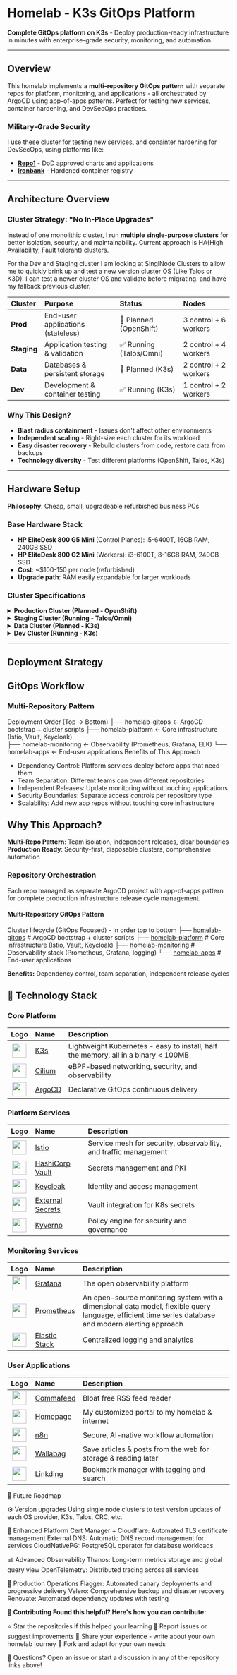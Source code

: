 # Homelab - K3s GitOps Platform

 **Complete GitOps platform on K3s** - Deploy production-ready infrastructure in minutes with enterprise-grade security, monitoring, and automation.

---

## Overview

This homelab implements a **multi-repository GitOps pattern** with separate repos for platform, monitoring, and applications - all orchestrated by ArgoCD using app-of-apps patterns. Perfect for testing new services, container hardening, and DevSecOps practices.

### Military-Grade Security

I use these cluster for testing new services, and conainter hardening for DevSecOps, using platforms like:

- [**Repo1**](https://repo1.dso.mil/) - DoD approved charts and applications
- [**Ironbank**](https://ironbank.dso.mil/) - Hardened container registry

---

## Architecture Overview

### Cluster Strategy: "No In-Place Upgrades"

Instead of one monolithic cluster, I run **multiple single-purpose clusters** for better isolation, security, and maintainability. Current approach is HA(High Availability, Fault tolerant) clusters.

For the Dev and Staging cluster I am looking at SinglNode Clusters to allow me to quickly brink up and test a new version cluster OS (Like Talos or K3D). I can test a newer cluster OS and validate before migrating. and have my fallback previous cluster. 

| Cluster | Purpose | Status | Nodes |
|:--------|:--------|:-------|:------|
| **Prod** | End-user applications (stateless) | 🔄 Planned (OpenShift) | 3 control + 6 workers |
| **Staging** | Application testing & validation | ✅ Running (Talos/Omni) | 2 control + 4 workers |
| **Data** | Databases & persistent storage | 🔄 Planned (K3s) | 2 control + 2 workers |
| **Dev** | Development & container testing | ✅ Running (K3s) | 1 control + 2 workers |

### Why This Design?

- **Blast radius containment** - Issues don't affect other environments
- **Independent scaling** - Right-size each cluster for its workload
- **Easy disaster recovery** - Rebuild clusters from code, restore data from backups
- **Technology diversity** - Test different platforms (OpenShift, Talos, K3s)

---

## Hardware Setup

**Philosophy**: Cheap, small, upgradeable refurbished business PCs

### Base Hardware Stack

- **HP EliteDesk 800 G5 Mini** (Control Planes): i5-6400T, 16GB RAM, 240GB SSD
- **HP EliteDesk 800 G2 Mini** (Workers): i3-6100T, 8-16GB RAM, 240GB SSD
- **Cost**: ~$100-150 per node (refurbished)
- **Upgrade path**: RAM easily expandable for larger workloads

### Cluster Specifications

<details>
<summary><strong> Production Cluster (Planned - OpenShift)</strong></summary>

**Purpose**: Mission-critical applications with enterprise support

- **Control Plane**: 3x HP EliteDesk 800 G5 Mini (i5-6400T/16GB/240GB)
- **Workers**: 6x HP EliteDesk 800 G2 Mini (i5-6400T/16GB/240GB)
- **Features**: HA, automated failover, enterprise monitoring

</details>

<details>
<summary><strong> Staging Cluster (Running - Talos/Omni)</strong></summary>

**Purpose**: Pre-production testing and validation

- **Control Plane**: 2x HP EliteDesk 800 G5 Mini (i5-6400T/16GB/240GB)
- **Workers**: 4x HP EliteDesk 800 G2 Mini (i3-6100T/8GB/240GB)
- **Features**: Immutable OS, declarative configuration

</details>

<details>
<summary><strong> Data Cluster (Planned - K3s)</strong></summary>

**Purpose**: Centralized databases and shared storage

- **Control Plane**: 2x HP EliteDesk 800 G5 Mini (i5-6400T/16GB/240GB)
- **Workers**: 2x HP EliteDesk 800 G2 Mini (i3-6100T/8GB/240GB)
- **Storage**: Synology DS224+ NAS with CSI integration

</details>

<details>
<summary><strong> Dev Cluster (Running - K3s)</strong></summary>

**Purpose**: Development, testing, and experimentation

- **Control Plane**: 1x HP EliteDesk 800 G5 Mini (i5-6400T/16GB/240GB)
- **Workers**: 2x HP EliteDesk 800 G2 Mini (i3-6100T/8GB/240GB)
- **Features**: Lightweight, fast iteration, disposable workloads

</details>

---

## Deployment Strategy

## GitOps Workflow

### Multi-Repository Pattern

Deployment Order (Top → Bottom)
├──  homelab-gitops     ← ArgoCD bootstrap + cluster scripts
├── homelab-platform   ← Core infrastructure (Istio, Vault, Keycloak)  
├──  homelab-monitoring ← Observability (Prometheus, Grafana, ELK)
└──  homelab-apps      ← End-user applications
Benefits of This Approach

- Dependency Control: Platform services deploy before apps that need them
- Team Separation: Different teams can own different repositories
- Independent Releases: Update monitoring without touching applications
- Security Boundaries: Separate access controls per repository type
- Scalability: Add new app repos without touching core infrastructure

## Why This Approach?

**Multi-Repo Pattern**: Team isolation, independent releases, clear boundaries  
**Production Ready**: Security-first, disposable clusters, comprehensive automation

### Repository Orchestration

Each repo managed as separate ArgoCD project with app-of-apps pattern for complete production infrastructure release cycle management.

#### Multi-Repository GitOps Pattern

Cluster lifecycle (GitOps Focused) - In order top to bottom
├── [homelab-gitops](https://github.com/T-Py-T/homelab-gitops)          #  ArgoCD bootstrap + cluster scripts
├── [homelab-platform](https://github.com/T-Py-T/homelab-platform)      #  Core infrastructure (Istio, Vault, Keycloak)
├── [homelab-monitoring](https://github.com/T-Py-T/homelab-monitoring)  #  Observability stack (Prometheus, Grafana, logging)
└── [homelab-apps](https://github.com/T-Py-T/homelab-applications)      #  End-user applications

**Benefits:** Dependency control, team separation, independent release cycles

## 🔧 Technology Stack

### Core Platform

| Logo | Name | Description |
|:----:|:-----|:-----------|
| <img width="32" src="https://cdn.jsdelivr.net/gh/walkxcode/dashboard-icons/svg/kubernetes.svg"> | [K3s](https://k3s.io/) | Lightweight Kubernetes - easy to install, half the memory, all in a binary < 100MB |
| <img width="32" src="https://cdn.jsdelivr.net/gh/homarr-labs/dashboard-icons/svg/cilium.svg"> | [Cilium](https://cilium.io/) | eBPF-based networking, security, and observability |
| <img width="32" src="https://cdn.jsdelivr.net/gh/walkxcode/dashboard-icons/svg/argo-cd.svg"> | [ArgoCD](https://argo-cd.readthedocs.io/) | Declarative GitOps continuous delivery |

### Platform Services

| Logo | Name | Description |
|:----:|:-----|:-----------|
| <img width="32" src="https://cdn.jsdelivr.net/npm/simple-icons@v9/icons/istio.svg"> | [Istio](https://istio.io/) | Service mesh for security, observability, and traffic management |
| <img width="32" src="https://cdn.jsdelivr.net/gh/walkxcode/dashboard-icons/svg/vault.svg"> | [HashiCorp Vault](https://www.vaultproject.io/) | Secrets management and PKI |
| <img width="32" src="https://cdn.jsdelivr.net/gh/walkxcode/dashboard-icons/svg/keycloak.svg"> | [Keycloak](https://www.keycloak.org/) | Identity and access management |
| <img width="32" src="https://www.svgrepo.com/download/477066/lock.svg"> | [External Secrets](https://external-secrets.io/) | Vault integration for K8s secrets |
| <img width="32" src="https://avatars.githubusercontent.com/u/68448710?s=200&v=4">| [Kyverno](https://kyverno.io/) | Policy engine for security and governance |

### Monitoring Services

| Logo | Name | Description |
|:----:|:-----|:-----------|
| <img width="32" src="https://cdn.jsdelivr.net/gh/walkxcode/dashboard-icons/svg/grafana.svg"> | [Grafana](https://grafana.com/) | The open observability platform |
| <img width="32" src="https://cdn.jsdelivr.net/gh/walkxcode/dashboard-icons/svg/prometheus.svg"> | [Prometheus](https://prometheus.io/) | An open-source monitoring system with a dimensional data model, flexible query language, efficient time series database and modern alerting approach |
| <img width="32" src="https://cdn.jsdelivr.net/gh/walkxcode/dashboard-icons/svg/elastic.svg"> | [Elastic Stack](https://www.elastic.co/) | Centralized logging and analytics |

### User Applications

| Logo | Name | Description |
|:----:|:-----|:-----------|
| <img width="32" src="https://cdn.jsdelivr.net/gh/homarr-labs/dashboard-icons/svg/commafeed.svg"> | [Commafeed](https://www.commafeed.com/#/welcome) | Bloat free RSS feed reader |
| <img width="32" src="https://www.svgrepo.com/download/499807/home-page.svg"> | [Homepage](https://github.com/gethomepage/homepage) | My customized portal to my homelab & internet |
| <img width="32" src="https://cdn.jsdelivr.net/gh/homarr-labs/dashboard-icons/svg/n8n.svg"> | [n8n](https://n8n.io/) | Secure, AI-native workflow automation |
| <img width="32" src="https://cdn.jsdelivr.net/gh/homarr-labs/dashboard-icons/svg/wallabag.svg"> | [Wallabag](https://wallabag.org/) | Save articles & posts from the web for storage & reading later |
| <img width="32" src="https://cdn.jsdelivr.net/gh/homarr-labs/dashboard-icons/svg/linkding.svg"> | [Linkding](https://github.com/sissbruecker/linkding) | Bookmark manager with tagging and search |


🌟 Future Roadmap

⚙️ Version upgrades
Using single node clusters to test version updates of each OS provider, K3s, Talos, CRC, etc.

🔄 Enhanced Platform
Cert Manager + Cloudflare: Automated TLS certificate management
External DNS: Automatic DNS record management for services
CloudNativePG: PostgreSQL operator for database workloads

📊 Advanced Observability
Thanos: Long-term metrics storage and global query view
OpenTelemetry: Distributed tracing across all services

🚀 Production Operations
Flagger: Automated canary deployments and progressive delivery
Velero: Comprehensive backup and disaster recovery
Renovate: Automated dependency updates with testing

🤝 **Contributing**
**Found this helpful? Here's how you can contribute:**

⭐ Star the repositories if this helped your learning
🐛 Report issues or suggest improvements
📖 Share your experience - write about your own homelab journey
🔀 Fork and adapt for your own needs


💬 Questions? Open an issue or start a discussion in any of the repository links above!